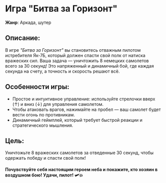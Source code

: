 # Игра "Битва за Горизонт"

**Жанр**: Аркада, шутер

## Описание:
В игре _"Битва за Горизонт"_ вы становитесь отважным пилотом истребителя Як-7Б, который должен спасти свой полк от натиска вражеских сил. Ваша задача — уничтожить 8 немецких самолетов всего за 30 секунд! Это напряженный и динамичный бой, где каждая секунда на счету, а точность и скорость решают всё.

## Особенности игры:
- Простое и интуитивное управление: используйте стрелочки вверх (↑) и вниз (↓) для управления самолетом.
- Чтобы атаковать врагов, нажимайте на пробел — ваш самолет будет вести огонь по противникам.
- Динамичный геймплей, который требует быстрой реакции и стратегического мышления.

## Цель:
Уничтожьте 8 вражеских самолетов за отведенные 30 секунд, чтобы одержать победу и спасти свой полк!

#### Почувствуйте себя настоящим героем неба и покажите, кто хозяин в воздушном бою! Удачи, пилот! 🛩️💥

